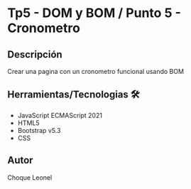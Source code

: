 # Tp5 - DOM y BOM / Punto 5 - Cronometro

## Descripción
Crear una pagina con un cronometro funcional usando BOM

## Herramientas/Tecnologias 🛠

- JavaScript ECMAScript 2021
- HTML5
- Bootstrap v5.3
- CSS

## Autor

Choque Leonel
